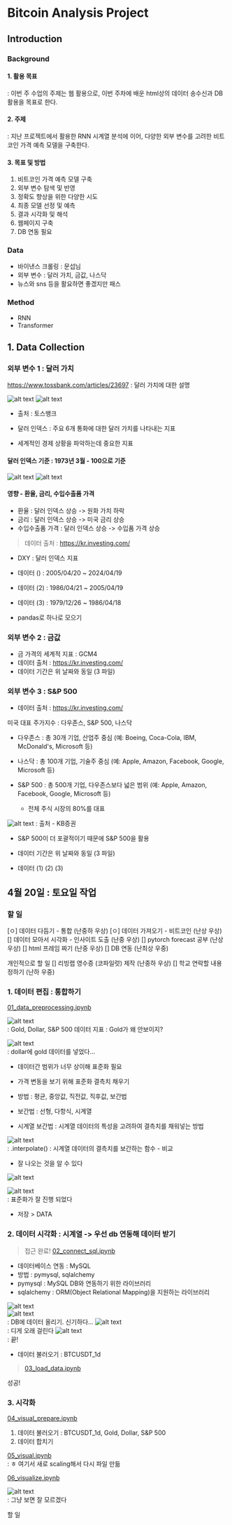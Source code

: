 # Bitcoin Analysis Project

## Introduction

### Background

#### 1. 활용 목표

: 이번 주 수업의 주제는 웹 활용으로, 이번 주차에 배운 html상의 데이터 송수신과 DB 활용을 목표로 한다.

#### 2. 주제

: 지난 프로젝트에서 활용한 RNN 시계열 분석에 이어, 다양한 외부 변수를 고려한 비트코인 가격 예측 모델을 구축한다.

#### 3. 목표 및 방법

1. 비트코인 가격 예측 모델 구축
2. 외부 변수 탐색 및 반영
3. 정확도 향상을 위한 다양한 시도
4. 최종 모델 선정 및 예측
5. 결과 시각화 및 해석
6. 웹페이지 구축
7. DB 연동 필요

### Data

- 바이낸스 크롤링 : 문섭님
- 외부 변수 : 달러 가치, 금값, 나스닥
- 뉴스와 sns 등을 활요하면 좋겠지만 패스

### Method

- RNN
- Transformer

## 1. Data Collection

### 외부 변수 1 : 달러 가치

https://www.tossbank.com/articles/23697 : 달러 가치에 대한 설명

![alt text](image.png)
![alt text](image-1.png)

- 출처 : 토스뱅크

- 달러 인덱스 : 주요 6개 통화에 대한 달러 가치를 나타내는 지표
- 세계적인 경제 상황을 파악하는데 중요한 지표

#### 달러 인덱스 기준 : 1973년 3월 - 100으로 기준

![alt text](image-2.png)
![alt text](image-3.png)

#### 영향 - 환율, 금리, 수입수출품 가격

- 환율 : 달러 인덱스 상승 -> 원화 가치 하락
- 금리 : 달러 인덱스 상승 -> 미국 금리 상승
- 수입수출품 가격 : 달러 인덱스 상승 -> 수입품 가격 상승

> 데이터 출처 : https://kr.investing.com/

- DXY : 달러 인덱스 지표
- 데이터 () : 2005/04/20 ~ 2024/04/19
- 데이터 (2) : 1986/04/21 ~ 2005/04/19
- 데이터 (3) : 1979/12/26 ~ 1986/04/18

- pandas로 하나로 모으기

### 외부 변수 2 : 금값

- 금 가격의 세계적 지표 : GCM4
- 데이터 출처 : https://kr.investing.com/
- 데이터 기간은 위 날짜와 동일 (3 파일)

### 외부 변수 3 : S&P 500

- 데이터 출처 : https://kr.investing.com/

미국 대표 주가지수 : 다우존스, S&P 500, 나스닥

- 다우존스 : 총 30개 기업, 산업주 중심 (예: Boeing, Coca-Cola, IBM, McDonald's, Microsoft 등)

- 나스닥 : 총 100개 기업, 기술주 중심 (예: Apple, Amazon, Facebook, Google, Microsoft 등)

- S&P 500 : 총 500개 기업, 다우존스보다 넓은 범위 (예: Apple, Amazon, Facebook, Google, Microsoft 등)
  - 전체 주식 시장의 80%를 대표

![alt text](image-4.png)
: 출처 - KB증권

- S&P 500이 더 포괄적이기 때문에 S&P 500을 활용

- 데이터 기간은 위 날짜와 동일 (3 파일)
- 데이터 (1) (2) (3)

## 4월 20일 : 토요일 작업

### 할 일

[ㅇ] 데이터 다듬기 - 통합 (난중하 우상)
[ㅇ] 데이터 가져오기 - 비트코인 (난상 우상)
[] 데이터 모아서 시각화 - 인사이트 도출 (난중 우상)
[] pytorch forecast 공부 (난상 우상)
[] html 프레임 짜기 (난중 우상)
[] DB 연동 (난최상 우중)

개인적으로 할 일
[] 리빙랩 영수증 (코파일럿) 제작 (난중하 우상)
[] 학교 연락할 내용 정하기 (난하 우중)

### 1. 데이터 편집 : 통합하기

[01_data_preprocessing.ipynb](../01_data_preprocessing.ipynb)

![alt text](image-5.png)  
: Gold, Dollar, S&P 500 데이터 지표 : Gold가 왜 안보이지?

![alt text](image-7.png)  
: dollar에 gold 데이터를 넣었다...

- 데이터간 범위가 너무 상이해 표준화 필요

- 가격 변동을 보기 위해 표준화
  결측치 채우기
- 방법 : 평균, 중앙값, 직전값, 직후값, 보간법
- 보간법 : 선형, 다항식, 시계열
- 시계열 보간법 : 시계열 데이터의 특성을 고려하여 결측치를 채워넣는 방법

![alt text](image-6.png)  
: .interpolate() : 시계열 데이터의 결측치를 보간하는 함수 - 비교

- 잘 나오는 것을 알 수 있다

![alt text](image-8.png)

![alt text](image-9.png)  
: 표준화가 잘 진행 되었다

- 저장 > DATA

### 2. 데이터 시각화 : 시계열 -> 우선 db 연동해 데이터 받기
> 접근 완료! [02_connect_sql.ipynb](../02_connect_sql.ipynb)

- 데이터베이스 연동 : MySQL
- 방법 : pymysql, sqlalchemy
- pymysql : MySQL DB와 연동하기 위한 라이브러리
- sqlalchemy : ORM(Object Relational Mapping)을 지원하는 라이브러리

![alt text](image-10.png)  
![alt text](image-11.png)  
: DB에 데이터 올리기. 신기하다...
![alt text](image-12.png)  
: 디게 오래 걸린다
![alt text](image-13.png)  
: 끝!

- 데이터 불러오기 : BTCUSDT_1d
> [03_load_data.ipynb](../03_load_data.ipynb)

성공!

### 3. 시각화
[04_visual_prepare.ipynb](../04_visual_prepare.ipynb)

1. 데이터 불러오기 : BTCUSDT_1d, Gold, Dollar, S&P 500
2. 데이터 합치기

[05_visual.ipynb](../05_visual.ipynb)  
: ㅎ 여기서 새로 scaling해서 다시 파일 만듦

[06_visualize.ipynb](../06_visualize.ipynb)  

![alt text](image-14.png)  
: 그냥 보면 잘 모르겠다

할 일
